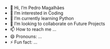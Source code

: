 - 👋 Hi, I’m Pedro Magalhães
- 👀 I’m interested in Coding
- 🌱 I’m currently learning Python
- 💞️ I’m looking to collaborate on Future Projects
- 📫 How to reach me ...
- 😄 Pronouns: ...
- ⚡ Fun fact: ...

<!---
PedroMagalhaes-Coder/PedroMagalhaes-Coder is a ✨ special ✨ repository because its `README.md` (this file) appears on your GitHub profile.
You can click the Preview link to take a look at your changes.
--->
